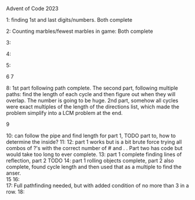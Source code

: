 Advent of Code 2023

1: finding 1st and last digits/numbers.  Both complete

2:  Counting marbles/fewest marbles in game:  Both complete

3:

4:

5:

6
7

8:  1st part following path complete.  The second part, following multiple paths: find the length of each cycle and then figure out when they will overlap.  The number is going to be huge.  2nd part, somehow all cycles were exact multiples of the length of the directions list, which made the problem simplify into a LCM problem at the end.

9

10: can follow the pipe and find length for part 1, TODO part to, how to determine the inside?
11: 
12: part 1 works but is a bit brute force trying all combos of ?'s with the correct number of # and . .  Part two has code but would take too long to ever complete.
13: part 1 complete finding lines of reflection, part 2 TODO
14: part 1 rolling objects complete, part 2 also complete, found cycle length and then used that as a multiple to find the anser.  
15
16:  
17:  Full pathfinding needed, but with added condition of no more than 3 in a row.
18: 
